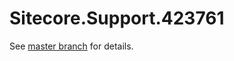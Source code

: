 # Sitecore.Support.423761

See [master branch](https://github.com/sitecoresupport/Sitecore.Support.423761) for details.